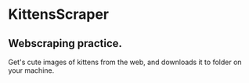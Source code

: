 # KittensScraper
## Webscraping practice. 

Get's cute images of kittens from the web, and downloads it to folder on your machine.
